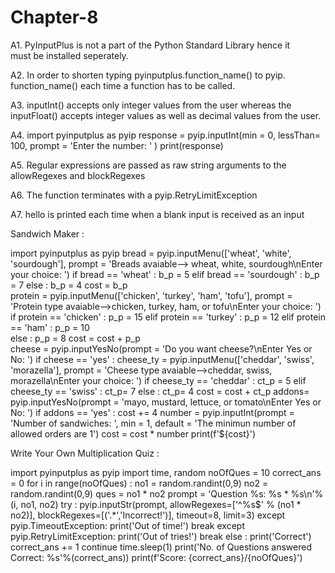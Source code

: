 # Chapter-8


A1. PyInputPlus is not a part of the Python Standard Library hence it   
    must be installed seperately. 

A2. In order to shorten typing pyinputplus.function_name() to pyip.
    function_name() each time a function has to be called.

A3. inputInt() accepts only integer values from the user whereas the 
    inputFloat() accepts integer values as well as decimal values from the user.

A4. import pyinputplus as pyip
    response = pyip.inputInt(min = 0, lessThan= 100, prompt = 'Enter the number: ' )
    print(response)  

A5. Regular expressions are passed as raw string arguments to the 
    allowRegexes and blockRegexes 

A6. The function terminates with a pyip.RetryLimitException 

A7. hello is printed each time when a blank input is received as an input

Sandwich Maker : 

 import pyinputplus as pyip
 bread = pyip.inputMenu(['wheat', 'white', 'sourdough'], prompt = 'Breads avaiable--> wheat, white, sourdough\nEnter your choice: ')
 if bread == 'wheat' :
    b_p = 5
 elif bread == 'sourdough' :
    b_p = 7
 else : 
    b_p = 4
 cost = b_p  
 protein = pyip.inputMenu(['chicken', 'turkey', 'ham', 'tofu'], prompt = 'Protein type avaiable-->chicken, turkey, ham, or tofu\nEnter your choice: ')
 if protein == 'chicken' :
    p_p = 15
 elif protein == 'turkey' :
    p_p = 12
 elif protein == 'ham' :
    p_p = 10    
 else : 
    p_p = 8
 cost = cost + p_p           
 cheese = pyip.inputYesNo(prompt = 'Do you want cheese?\nEnter Yes or No: ')
 if cheese == 'yes' :
    cheese_ty = pyip.inputMenu(['cheddar', 'swiss', 'morazella'], prompt = 'Cheese type avaiable-->cheddar, swiss, morazella\nEnter your choice: ')
    if cheese_ty == 'cheddar' :
        ct_p = 5
    elif cheese_ty == 'swiss' :
        ct_p= 7
    else : 
        ct_p= 4
    cost = cost + ct_p
 addons= pyip.inputYesNo(prompt = 'mayo, mustard, lettuce, or tomato\nEnter Yes or No: ')
 if addons == 'yes' :
    cost += 4
 number = pyip.inputInt(prompt = 'Number of sandwiches: ', min = 1, default = 'The minimun number of allowed orders are 1')
 cost = cost * number
 print(f'${cost}')

Write Your Own Multiplication Quiz :

 import pyinputplus as pyip
 import time, random 
 noOfQues = 10
 correct_ans = 0
 for i in range(noOfQues) :
    no1 = random.randint(0,9)
    no2 = random.randint(0,9)
    ques = no1 * no2
    prompt = 'Question %s: %s * %s\n'%(i, no1, no2)
    try :
        pyip.inputStr(prompt, allowRegexes=['^%s$' % (no1 * no2)], blockRegexes=[('.*','Incorrect!')], timeout=8, limit=3)
    except pyip.TimeoutException:
       print('Out of time!')
       break
    except pyip.RetryLimitException:
       print('Out of tries!')
       break
    else :
        print('Correct')
        correct_ans += 1
        continue
    time.sleep(1)
 print('No. of Questions answered Correct: %s'%(correct_ans)) 
 print(f'Score: {correct_ans}/{noOfQues}')  
 

      

